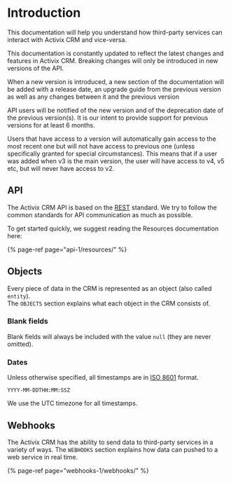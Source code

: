 # Introduction

This documentation will help you understand how third-party services can interact with Activix CRM and vice-versa.

This documentation is constantly updated to reflect the latest changes and features in Activix CRM. Breaking changes will only be introduced in new versions of the API.

When a new version is introduced, a new section of the documentation will be added with a release date, an upgrade guide from the previous version as well as any changes between it and the previous version

API users will be notified of the new version and of the deprecation date of the previous version\(s\). It is our intent to provide support for previous versions for at least 6 months.   
  
Users that have access to a version will automatically gain access to the most recent one but will not have access to previous one \(unless specifically granted for special circumstances\). This means that if a user was added when v3 is the main version, the user will have access to v4, v5 etc, but will never have access to v2.

## API

The Activix CRM API is based on the [REST](https://en.wikipedia.org/wiki/Representational_state_transfer) standard. We try to follow the common standards for API communication as much as possible.

To get started quickly, we suggest reading the Resources documentation here:

{% page-ref page="api-1/resources/" %}

## Objects

Every piece of data in the CRM is represented as an object \(also called `entity`\).  
The `OBJECTS` section explains what each object in the CRM consists of.

### Blank fields

Blank fields will always be included with the value `null` \(they are never omitted\).

### Dates

Unless otherwise specified, all timestamps are in [ISO 8601](https://en.wikipedia.org/wiki/ISO_8601) format.

```text
YYYY-MM-DDTHH:MM:SSZ
```

We use the UTC timezone for all timestamps.

## Webhooks

The Activix CRM has the ability to send data to third-party services in a variety of ways. The `WEBHOOKS` section explains how data can pushed to a web service in real time.

{% page-ref page="webhooks-1/webhooks/" %}



